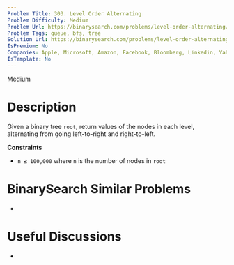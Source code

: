 ```yaml
---
Problem Title: 303. Level Order Alternating
Problem Difficulty: Medium
Problem Url: https://binarysearch.com/problems/level-order-alternating/
Problem Tags: queue, bfs, tree
Solution Url: https://binarysearch.com/problems/level-order-alternating/solutions/
IsPremium: No
Companies: Apple, Microsoft, Amazon, Facebook, Bloomberg, Linkedin, Yahoo, Google, Ebay
IsTemplate: No
---
```


<span style="color: ;">Medium</span>

# Description

Given a binary tree `root`, return values of the nodes in each level, alternating from going left-to-right and right-to-left.

**Constraints**
- `n ≤ 100,000` where `n` is the number of nodes in `root`

# BinarySearch Similar Problems

- []()

# Useful Discussions

- []()
